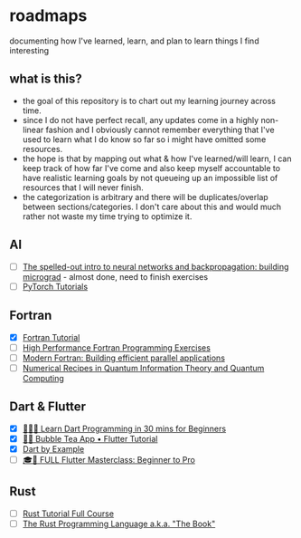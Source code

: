 # roadmaps
documenting how I've learned, learn, and plan to learn things I find interesting

## what is this?
- the goal of this repository is to chart out my learning journey across time.
- since I do not have perfect recall, any updates come in a highly non-linear fashion and I obviously cannot remember everything that I've used to learn what I do know so far so i might have omitted some resources.
- the hope is that by mapping out what & how I've learned/will learn, I can keep track of how far I've come and also keep myself accountable to have realistic learning goals by not queueing up an impossible list of resources that I will never finish.
- the categorization is arbitrary and there will be duplicates/overlap between sections/categories. I don't care about this and would much rather not waste my time trying to optimize it.

## AI

- [ ] [The spelled-out intro to neural networks and backpropagation: building micrograd](https://www.youtube.com/watch?v=VMj-3S1tku0)
      - almost done, need to finish exercises
- [ ] [PyTorch Tutorials](https://www.youtube.com/playlist?list=PLhhyoLH6IjfxeoooqP9rhU3HJIAVAJ3Vz)

## Fortran

- [x] [Fortran Tutorial](https://www.youtube.com/watch?v=__2UgFNYgf8&t=748s)
- [ ] [High Performance Fortran Programming Exercises](https://www.phys.uri.edu/~nigh/HTMLHPFCourse/HTMLHPFCourseQuestions.html)
- [ ] [Modern Fortran: Building efficient parallel applications](https://g.co/kgs/CfQHqTy)
- [ ] [Numerical Recipes in Quantum Information Theory and Quantum Computing](https://g.co/kgs/pg63y67)

## Dart & Flutter

- [x] [👨🏽‍💻 Learn Dart Programming in 30 mins for Beginners](https://www.youtube.com/watch?v=ho8VD4HTRJI)
- [x] [📱🧋 Bubble Tea App • Flutter Tutorial](https://www.youtube.com/watch?v=Lm_XCijreJk)
- [x] [Dart by Example](https://www.jpryan.me/dartbyexample/)
- [ ] [🎓📱 FULL Flutter Masterclass: Beginner to Pro](https://www.youtube.com/watch?v=TclK5gNM_PM&t=17598s)

## Rust

- [ ] [Rust Tutorial Full Course](https://www.youtube.com/watch?v=ygL_xcavzQ4)
- [ ] [The Rust Programming Language a.k.a. "The Book"](https://doc.rust-lang.org/book/)
